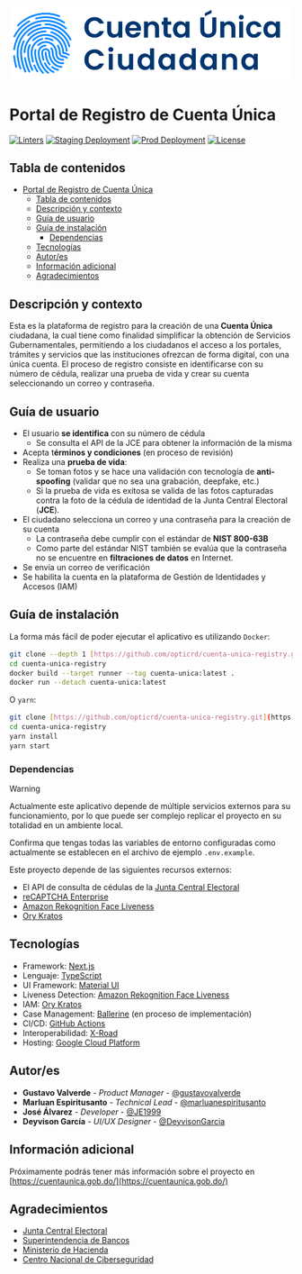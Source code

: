 ![logo-cuenta-unica.svg](public/assets/logo-cuenta-unica.svg)

# Portal de Registro de Cuenta Única

[![Linters](https://github.com/opticrd/cuenta-unica-registry/actions/workflows/linter.yml/badge.svg)](https://github.com/opticrd/cuenta-unica-registry/actions/workflows/linter.yml)
[![Staging Deployment](https://github.com/opticrd/cuenta-unica-registry/actions/workflows/deploy-to-staging.yml/badge.svg)](https://github.com/opticrd/cuenta-unica-registry/actions/workflows/deploy-to-staging.yml)
[![Prod Deployment](https://github.com/opticrd/cuenta-unica-registry/actions/workflows/deploy-to-prod.yml/badge.svg)](https://github.com/opticrd/cuenta-unica-registry/actions/workflows/deploy-to-prod.yml)
[![License](https://img.shields.io/github/license/opticrd/cuenta-unica-registry?style&color=blue)](LICENSE)

## Tabla de contenidos

- [Portal de Registro de Cuenta Única](#portal-de-registro-de-cuenta-única)
  - [Tabla de contenidos](#tabla-de-contenidos)
  - [Descripción y contexto](#descripción-y-contexto)
  - [Guía de usuario](#guía-de-usuario)
  - [Guía de instalación](#guía-de-instalación)
    - [Dependencias](#dependencias)
  - [Tecnologías](#tecnologías)
  - [Autor/es](#autores)
  - [Información adicional](#información-adicional)
  - [Agradecimientos](#agradecimientos)

## Descripción y contexto

Esta es la plataforma de registro para la creación de una **Cuenta Única** ciudadana, la cual tiene como finalidad simplificar la obtención de Servicios Gubernamentales, permitiendo a los ciudadanos el acceso a los portales, trámites y servicios que las instituciones ofrezcan de forma digital, con una única cuenta. El proceso de registro consiste en identificarse con su número de cédula, realizar una prueba de vida y crear su cuenta seleccionando un correo y contraseña.

## Guía de usuario

- El usuario **se identifica** con su número de cédula
  - Se consulta el API de la JCE para obtener la información de la misma
- Acepta t**érminos y condiciones** (en proceso de revisión)
- Realiza una **prueba de vida**:
  - Se toman fotos y se hace una validación con tecnología de **anti-spoofing** (validar que no sea una grabación, deepfake, etc.)
  - Si la prueba de vida es exitosa se valida de las fotos capturadas contra la foto de la cédula de identidad de la Junta Central Electoral (**JCE**).
- El ciudadano selecciona un correo y una contraseña para la creación de su cuenta
  - La contraseña debe cumplir con el estándar de **NIST 800-63B**
  - Como parte del estándar NIST también se evalúa que la contraseña no se encuentre en **filtraciones de datos** en Internet.
- Se envía un correo de verificación
- Se habilita la cuenta en la plataforma de Gestión de Identidades y Accesos (IAM)

## Guía de instalación

La forma más fácil de poder ejecutar el aplicativo es utilizando `Docker`:

```bash
git clone --depth 1 [https://github.com/opticrd/cuenta-unica-registry.git](https://github.com/opticrd/cuenta-unica-registry.git)
cd cuenta-unica-registry
docker build --target runner --tag cuenta-unica:latest .
docker run --detach cuenta-unica:latest
```

O `yarn`:

```bash
git clone [https://github.com/opticrd/cuenta-unica-registry.git](https://github.com/opticrd/cuenta-unica-registry.git)
cd cuenta-unica-registry
yarn install
yarn start
```

### Dependencias

> [!WARNING]
> Actualmente este aplicativo depende de múltiple servicios externos para su funcionamiento, por lo que puede ser complejo replicar el proyecto en su totalidad en un ambiente local.

Confirma que tengas todas las variables de entorno configuradas como actualmente se establecen en el archivo de ejemplo `.env.example`.

Este proyecto depende de las siguientes recursos externos:

- El API de consulta de cédulas de la [Junta Central Electoral](https://jce.gob.do/)
- [reCAPTCHA Enterprise](https://cloud.google.com/recaptcha-enterprise)
- [Amazon Rekognition Face Liveness](https://aws.amazon.com/rekognition/face-liveness/)
- [Ory Kratos](https://www.ory.sh/kratos/)

## Tecnologías

- Framework: [Next.js](https://nextjs.org/)
- Lenguaje: [TypeScript](https://www.typescriptlang.org/)
- UI Framework: [Material UI](https://material-ui.com/)
- Liveness Detection: [Amazon Rekognition Face Liveness](https://aws.amazon.com/rekognition/face-liveness/)
- IAM: [Ory Kratos](https://www.ory.sh/kratos/)
- Case Management: [Ballerine](https://ballerine.com/) (en proceso de implementación)
- CI/CD: [GitHub Actions](https://github.com/features/actions)
- Interoperabilidad: [X-Road](https://x-road.global/)
- Hosting: [Google Cloud Platform](https://cloud.google.com/)


## Autor/es

- **Gustavo Valverde** - *Product Manager* - [@gustavovalverde](https://github.com/gustavovalverde)
- **Marluan Espiritusanto** - *Technical Lead* - [@marluanespiritusanto](https://github.com/marluanespiritusanto)
- **José Álvarez** - *Developer* - [@JE1999](https://github.com/JE1999)
- **Deyvison García** - *UI/UX Designer* - [@DeyvisonGarcia](https://github.com/DeyvisonGarcia)


## Información adicional

Próximamente podrás tener más información sobre el proyecto en [https://cuentaunica.gob.do/](https://cuentaunica.gob.do/)

## Agradecimientos

- [Junta Central Electoral](https://jce.gob.do/)
- [Superintendencia de Bancos](https://www.sib.gob.do/)
- [Ministerio de Hacienda](https://www.hacienda.gob.do/)
- [Centro Nacional de Ciberseguridad](https://cncs.gob.do/)

